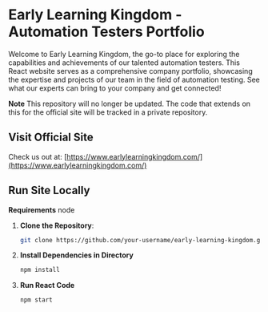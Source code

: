 # Early Learning Kingdom - Automation Testers Portfolio

Welcome to Early Learning Kingdom, the go-to place for exploring the capabilities and achievements of our talented automation testers. This React website serves as a comprehensive company portfolio, showcasing the expertise and projects of our team in the field of automation testing. See what our experts can bring to your company and get connected!

**Note**
This repository will no longer be updated. The code that extends on this for the official site will be tracked in a private repository.

## Visit Official Site
Check us out at: [https://www.earlylearningkingdom.com/](https://www.earlylearningkingdom.com/)

## Run Site Locally

**Requirements**
node

1. **Clone the Repository**:

   ```bash
   git clone https://github.com/your-username/early-learning-kingdom.git

2. **Install Dependencies in Directory**

   ```bash
   npm install

3. **Run React Code**

   ```bash
   npm start